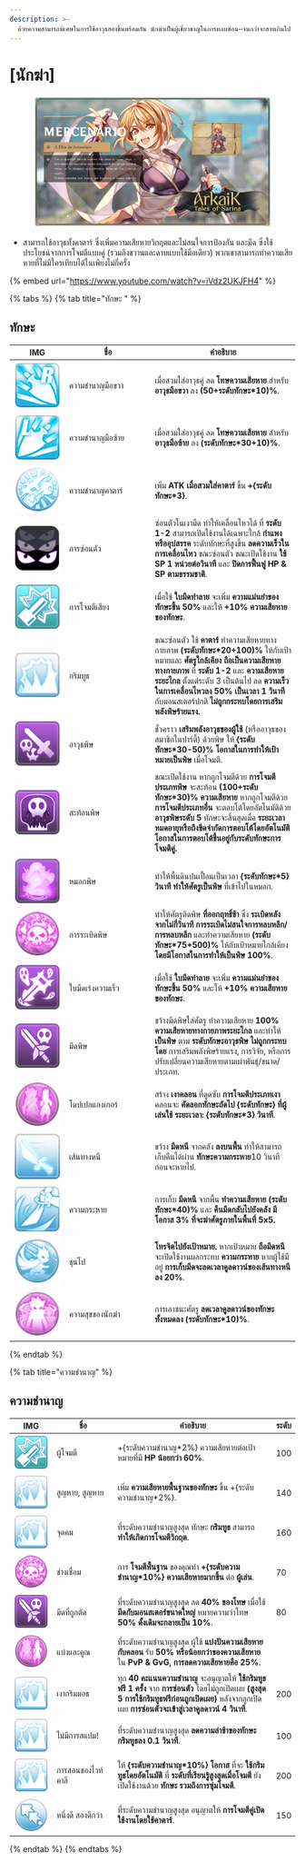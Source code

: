 ```yaml
---
description: >-
  ด้วยความสามารถพิเศษในการใช้อาวุธสองชิ้นพร้อมกัน นักฆ่าเป็นผู้เชี่ยวชาญในการหลบซ่อน—จนกว่าจะสายเกินไป
---
```


# \[นักฆ่า]

<figure><img src="../../.gitbook/assets/700px-1Mercenario.png" alt=""><figcaption></figcaption></figure>

* สามารถใช้อาวุธทั้งคาตาร์ ซึ่งเพิ่มความเสียหายวิกฤตและไม่สนใจการป้องกัน และมีด ซึ่งใช้ประโยชน์จากการโจมตีแบบคู่ (รวมถึงขวานและดาบแบบใช้มือเดียว) พวกเขาสามารถทำความเสียหายที่ไม่มีใครเทียบได้ในเพียงไม่กี่ครั้ง

{% embed url="https://www.youtube.com/watch?v=iVdz2UKJFH4" %}

{% tabs %}
{% tab title="ทักษะ " %}
## **ทักษะ**

<table><thead><tr><th width="84">IMG</th><th width="137">ชื่อ</th><th>คำอธิบาย</th></tr></thead><tbody><tr><td><img src="../../.gitbook/assets/132a.png" alt=""></td><td>ความชำนาญมือขวา</td><td>เมื่อสวมใส่อาวุธคู่ ลด <strong>โทษความเสียหาย</strong> สำหรับ <strong>อาวุธมือขวา</strong> ลง <strong>(50+ระดับทักษะ*10)%</strong>.</td></tr><tr><td><img src="../../.gitbook/assets/133a.png" alt=""></td><td>ความชำนาญมือซ้าย</td><td>เมื่อสวมใส่อาวุธคู่ ลด <strong>โทษความเสียหาย</strong> สำหรับ <strong>อาวุธมือซ้าย</strong> ลง <strong>(ระดับทักษะ*30+10)%</strong>.</td></tr><tr><td><img src="../../.gitbook/assets/134a.png" alt=""></td><td>ความชำนาญคาตาร์</td><td>เพิ่ม <strong>ATK เมื่อสวมใส่คาตาร์</strong> ขึ้น <strong>+{ระดับทักษะ*3}</strong>.</td></tr><tr><td><img src="../../.gitbook/assets/135a.png" alt=""></td><td>การซ่อนตัว</td><td>ซ่อนตัวในเงามืด ทำให้เคลื่อนไหวได้ ที่ <strong>ระดับ 1-2</strong> สามารถเปิดใช้งานได้เฉพาะใกล้ <strong>กำแพงหรืออุปสรรค</strong> ระดับทักษะที่สูงขึ้น <strong>ลดความเร็วในการเคลื่อนไหว</strong> ขณะซ่อนตัว ขณะเปิดใช้งาน <strong>ใช้ SP 1 หน่วยต่อวินาที</strong> และ <strong>ปิดการฟื้นฟู HP &#x26; SP ตามธรรมชาติ</strong>.</td></tr><tr><td><img src="../../.gitbook/assets/136a.png" alt=""></td><td>การโจมตีเสียง</td><td>เมื่อใช้ <strong>ใบมีดทำลาย</strong> จะเพิ่ม <strong>ความแม่นยำของทักษะขึ้น 50%</strong> และให้ <strong>+10% ความเสียหายของทักษะ</strong>.</td></tr><tr><td><img src="../../.gitbook/assets/137a.png" alt=""></td><td>กริมทูธ</td><td>ขณะซ่อนตัว ใช้ <strong>คาตาร์</strong> ทำความเสียหายทางกายภาพ <strong>(ระดับทักษะ*20+100)%</strong> ให้กับเป้าหมายและ <strong>ศัตรูใกล้เคียง</strong> <strong>ถือเป็นความเสียหายทางกายภาพ</strong> ที่ <strong>ระดับ 1-2</strong> และ <strong>ความเสียหายระยะไกล</strong> ตั้งแต่ระดับ 3 เป็นต้นไป ลด <strong>ความเร็วในการเคลื่อนไหวลง 50% เป็นเวลา 1 วินาที</strong> กับมอนสเตอร์ปกติ <strong>ไม่ถูกกระทบโดยการเสริมพลังพิษร้ายแรง.</strong></td></tr><tr><td><img src="../../.gitbook/assets/138a.png" alt=""></td><td>อาวุธพิษ</td><td>ชั่วคราว <strong>เสริมพลังอาวุธของผู้ใช้</strong> (หรืออาวุธของสมาชิกในปาร์ตี้) ด้วยพิษ ให้ <strong>{ระดับทักษะ*30-50}% โอกาสในการทำให้เป้าหมายเป็นพิษ</strong> เมื่อโจมตี.</td></tr><tr><td><img src="../../.gitbook/assets/139a.png" alt=""></td><td>สะท้อนพิษ</td><td>ขณะเปิดใช้งาน หากถูกโจมตีด้วย <strong>การโจมตีประเภทพิษ</strong> จะสะท้อน <strong>(100+ระดับทักษะ*30)% ความเสียหาย</strong> หากถูกโจมตีด้วย <strong>การโจมตีประเภทอื่น</strong> จะตอบโต้โดยอัตโนมัติด้วย <strong>อาวุธพิษระดับ 5</strong> ทักษะจะสิ้นสุดเมื่อ <strong>ระยะเวลาหมดอายุหรือถึงขีดจำกัดการตอบโต้โดยอัตโนมัติ</strong> <strong>โอกาสในการตอบโต้ขึ้นอยู่กับระดับทักษะการโจมตีคู่.</strong></td></tr><tr><td><img src="../../.gitbook/assets/140a.png" alt=""></td><td>หมอกพิษ</td><td>ทำให้พื้นดินปนเปื้อนเป็นเวลา <strong>{ระดับทักษะ*5} วินาที</strong> <strong>ทำให้ศัตรูเป็นพิษ</strong> ที่เข้าไปในหมอก.</td></tr><tr><td><img src="../../.gitbook/assets/141a.png" alt=""></td><td>การระเบิดพิษ</td><td>ทำให้ศัตรูติดพิษ <strong>ที่ออกฤทธิ์ช้า</strong> ซึ่ง <strong>ระเบิดหลังจากไม่กี่วินาที</strong> <strong>การระเบิดไม่สนใจการหลบหลีก/การหลบหลีก</strong> และทำความเสียหาย <strong>(ระดับทักษะ*75+500)%</strong> ให้กับเป้าหมายใกล้เคียง <strong>โดยมีโอกาสในการทำให้เป็นพิษ 100%</strong>.</td></tr><tr><td><img src="../../.gitbook/assets/1003a.png" alt=""></td><td>ใบมีดเร่งความเร็ว</td><td>เมื่อใช้ <strong>ใบมีดทำลาย</strong> จะเพิ่ม <strong>ความแม่นยำของทักษะขึ้น 50%</strong> และให้ <strong>+10% ความเสียหายของทักษะ</strong>.</td></tr><tr><td><img src="../../.gitbook/assets/1004aa.png" alt=""></td><td>มีดพิษ</td><td>ขว้างมีดพิษใส่ศัตรู ทำความเสียหาย <strong>100% ความเสียหายทางกายภาพระยะไกล</strong> และทำให้ <strong>เป็นพิษ</strong> ตาม <strong>ระดับทักษะอาวุธพิษ</strong> <strong>ไม่ถูกกระทบโดย</strong> การเสริมพลังพิษร้ายแรง, การวิจัย, หรือการปรับเปลี่ยนความเสียหายตามเผ่าพันธุ์/ขนาด/ประเภท.</td></tr><tr><td><img src="../../.gitbook/assets/800a.png" alt=""></td><td>โดปเปลแกงเกอร์</td><td>สร้าง <strong>เงาคลอน</strong> ที่ดูดซับ <strong>การโจมตีประเภทเงา</strong> คลอนจะ <strong>คัดลอกทักษะถัดไป {ระดับทักษะ} ที่ผู้เล่นใช้</strong> <strong>ระยะเวลา: {ระดับทักษะ*3} วินาที</strong>.</td></tr><tr><td><img src="../../.gitbook/assets/801a.png" alt=""></td><td>เส้นทางหนี</td><td>ขว้าง <strong>มีดหนี</strong> จากคลัง <strong>ลงบนพื้น</strong> ทำให้สามารถเก็บคืนได้ผ่าน <strong>ทักษะความกระหาย</strong มีดจะอยู่เป็นเวลา <strong>10 วินาที</strong> ก่อนจะหายไป.</td></tr><tr><td><img src="../../.gitbook/assets/802a.png" alt=""></td><td>ความกระหาย</td><td>การเก็บ <strong>มีดหนี</strong> จากพื้น <strong>ทำความเสียหาย (ระดับทักษะ*40)%</strong> และ <strong>คืนมีดกลับไปยังคลัง</strong> <strong>มีโอกาส 3% ที่จะฆ่าศัตรูภายในพื้นที่ 5x5.</strong></td></tr><tr><td><img src="../../.gitbook/assets/803a.png" alt=""></td><td>ชุนโป</td><td><strong>โทรจิตไปยังเป้าหมาย.</strong> หากเป้าหมาย <strong>ถือมีดหนี</strong> จะเปิดใช้งานผลกระทบ <strong>ความกระหาย</strong> หากผู้ใช้มีอยู่ <strong>การเก็บมีดจะลดเวลาคูลดาวน์ของเส้นทางหนีลง 20%</strong>.</td></tr><tr><td><img src="../../.gitbook/assets/804a.png" alt=""></td><td>ความสุขของนักฆ่า</td><td>การเอาชนะศัตรู <strong>ลดเวลาคูลดาวน์ของทักษะทั้งหมดลง (ระดับทักษะ*10)%</strong>.</td></tr></tbody></table>
{% endtab %}

{% tab title="ความชำนาญ" %}
## ความชำนาญ

<table><thead><tr><th width="84">IMG</th><th width="127">ชื่อ</th><th width="383">คำอธิบาย	</th><th>ระดับ</th></tr></thead><tbody><tr><td><img src="../../.gitbook/assets/136a.png" alt=""></td><td>ผู้โจมตี</td><td>+{ระดับความชำนาญ*2%} ความเสียหายต่อเป้าหมายที่มี <strong>HP น้อยกว่า 60%</strong>.</td><td>100</td></tr><tr><td><img src="../../.gitbook/assets/137a.png" alt=""></td><td>สูญหาย, สูญหาย</td><td>เพิ่ม <strong>ความเสียหายพื้นฐานของทักษะ</strong> ขึ้น +{ระดับความชำนาญ*2%}.</td><td>140</td></tr><tr><td><img src="../../.gitbook/assets/137a.png" alt=""></td><td>จุดคม</td><td>ที่ระดับความชำนาญสูงสุด ทักษะ <strong>กริมทูธ</strong> สามารถ <strong>ทำให้เกิดการโจมตีวิกฤต</strong>.</td><td>160</td></tr><tr><td><img src="../../.gitbook/assets/141a.png" alt=""></td><td>ช่างเชื่อม</td><td>การ <strong>โจมตีพื้นฐาน</strong> ของคุณทำ <strong>+{ระดับความชำนาญ*10%} ความเสียหายมากขึ้น</strong> ต่อ <strong>ผู้เล่น</strong>.</td><td>70</td></tr><tr><td><img src="../../.gitbook/assets/1004aa.png" alt=""></td><td>มีดที่ถูกตัด</td><td>ที่ระดับความชำนาญสูงสุด ลด <strong>40% ของโทษ</strong> เมื่อใช้ <strong>มีดกับมอนสเตอร์ขนาดใหญ่</strong> หมายความว่าโทษ <strong>50% ดั้งเดิมจะกลายเป็น 10%</strong>.</td><td>80</td></tr><tr><td><img src="../../.gitbook/assets/image (265).png" alt="" data-size="original"></td><td>แบ่งและคูณ</td><td>ที่ระดับความชำนาญสูงสุด ผู้ใช้ <strong>แบ่งปันความเสียหายกับคลอน</strong> รับ <strong>50% หรือน้อยกว่าของความเสียหาย</strong> ใน <strong>PvP &#x26; GvG, การลดความเสียหายคือ 25%</strong>.</td></tr><tr><td><img src="../../.gitbook/assets/image (266).png" alt="" data-size="original"></td><td>เงากริมมอธ</td><td>ทุก <strong>40 คะแนนความชำนาญ</strong> จะอนุญาตให้ <strong>ใช้กริมทูธฟรี 1 ครั้ง</strong> จาก <strong>การซ่อนตัว</strong> โดยไม่ถูกเปิดเผย <strong>(สูงสุด 5 การใช้กริมทูธฟรีก่อนถูกเปิดเผย)</strong> หลังจากถูกเปิดเผย <strong>การซ่อนตัวจะเข้าสู่เวลาคูลดาวน์ 4 วินาที</strong>.</td><td>200</td></tr><tr><td><img src="../../.gitbook/assets/image (267).png" alt="" data-size="original"></td><td>ไม่มีการสแปม!</td><td>ที่ระดับความชำนาญสูงสุด <strong>ลดความล่าช้าของทักษะกริมทูธลง 0.1 วินาที</strong>.</td><td>100</td></tr><tr><td><img src="../../.gitbook/assets/image (268).png" alt="" data-size="original"></td><td>การสอนของไวท์คาลี</td><td>ให้ <strong>{ระดับความชำนาญ*10%} โอกาส</strong> ที่จะ <strong>ใช้กริมทูธโดยอัตโนมัติ</strong> ที่ <strong>ระดับที่เรียนรู้สูงสุดเมื่อโจมตี</strong> ยังเปิดใช้งานด้วย <strong>ทักษะ รวมถึงการซุ่มโจมตี</strong>.</td><td>200</td></tr><tr><td><img src="../../.gitbook/assets/image (269).png" alt="" data-size="original"></td><td>หนึ่งดี สองดีกว่า</td><td>ที่ระดับความชำนาญสูงสุด อนุญาตให้ <strong>การโจมตีคู่เปิดใช้งานโดยใช้คาตาร์</strong>.</td><td>150</td></tr></tbody></table>
{% endtab %}
{% endtabs %}